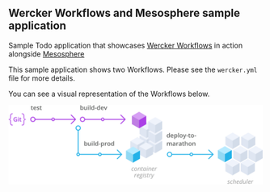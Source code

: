 ##  Wercker Workflows and Mesosphere sample application

Sample Todo application that showcases [Wercker Workflows](http://wercker.com/workflows/) in action alongside [Mesosphere](http://mesosphere.com)

This sample application shows two Workflows. Please see the `wercker.yml` file for more details.


You can see a visual representation of the Workflows below.

![image](mesosphere-workflow.png)
